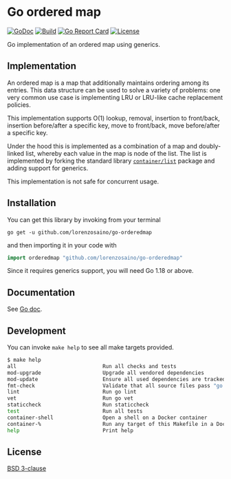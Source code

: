 # Go ordered map

[![GoDoc](https://img.shields.io/static/v1?label=godoc&message=reference&color=blue)](https://pkg.go.dev/github.com/lorenzosaino/go-orderedmap)
[![Build](https://github.com/lorenzosaino/go-orderedmap/workflows/Build/badge.svg)](https://github.com/lorenzosaino/go-orderedmap/actions)
[![Go Report Card](https://goreportcard.com/badge/github.com/lorenzosaino/go-orderedmap)](https://goreportcard.com/report/github.com/lorenzosaino/go-orderedmap)
[![License](https://img.shields.io/github/license/lorenzosaino/go-orderedmap.svg)](https://github.com/lorenzosaino/go-orderedmap/blob/master/LICENSE)

Go implementation of an ordered map using generics.

## Implementation

An ordered map is a map that additionally maintains ordering among its entries.
This data structure can be used to solve a variety of problems: one very common use case is implementing LRU or LRU-like cache replacement policies.

This implementation supports O(1) lookup, removal, insertion to front/back, insertion before/after a specific key, move to front/back, move before/after a specific key.

Under the hood this is implemented as a combination of a map and doubly-linked list, whereby each value in the map is node of the list.
The list is implemented by forking the standard library [`container/list`](https://pkg.go.dev/container/list) package and adding support for generics.

This implementation is not safe for concurrent usage.

## Installation

You can get this library by invoking from your terminal

```
go get -u github.com/lorenzosaino/go-orderedmap
```

and then importing it in your code with

```go
import orderedmap "github.com/lorenzosaino/go-orderedmap"
```

Since it requires generics support, you will need Go 1.18 or above.

## Documentation

See [Go doc](https://pkg.go.dev/github.com/lorenzosaino/go-orderedmap?tab=doc).

## Development

You can invoke `make help` to see all make targets provided.

```bash
$ make help
all                            Run all checks and tests
mod-upgrade                    Upgrade all vendored dependencies
mod-update                     Ensure all used dependencies are tracked in go.{mod|sum} and vendored
fmt-check                      Validate that all source files pass "go fmt"
lint                           Run go lint
vet                            Run go vet
staticcheck                    Run staticcheck
test                           Run all tests
container-shell                Open a shell on a Docker container
container-%                    Run any target of this Makefile in a Docker container
help                           Print help
```

## License

[BSD 3-clause](LICENSE)
